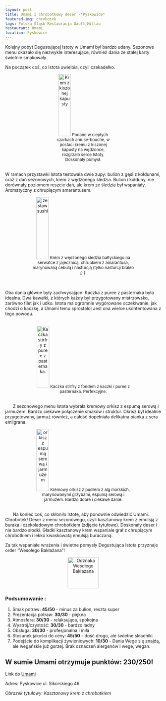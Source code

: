 ```yaml
---
layout: post
title: Umami i chrobotkowy deser -*Pyskowice*
featured-img: chrobotek
tags: Polska Śląsk Restauracja Gault_Millau
restaurant: Umami
location: Pyskowice
---
```

Kolejny pobyt Degustującej Istoty w Umami był bardzo udany.
Sezonowe menu okazało się niezwykle interesujące, również dania ze stałej karty świetnie smakowały.

Na początek coś, co Istota uwielbia, czyli czekadełko.

<center><div style="width:35%">
  <img src="{{site.url}}/assets/img/posts/krem_z_kapusty.jpg" alt="Krem z kiszonej kapusty" height="200px" width="40px" />
  <font size="2">
      Podane w ciepłych czarkach amuse-bouche, w postaci kremu z kiszonej kapusty na wędzonce, rozgrzało serce Istoty. Doskonały pomysł.
  </font>
</div></center>
<br />

W ramach przystawki Istota testowała dwie zupy: bulion z gęsi z kołdunami,
 oraz z dań sezonowych, krem z wędzonego śledzia. Bulion i kołduny, nie dorównały poziomem reszcie dań,
  ale krem ze śledzia był wspaniały. Aromatyczny z chrupiącym amarantusem.
<center><div style="width:65%">
  <img src="{{site.url}}/assets/img/posts/krem_ze_sledzia.jpg" alt="zestaw sushi" height="200px" width="40px" />

  <font size="2">
Krem z wędzonego śledzia bałtyckiego na serwatce z jajecznicą, chrupkiem z amarantusa, marynowaną cebulą i nasturcją (tylko nasturcji brakło ;) ).
  </font>
</div></center>
<br />&ensp;&ensp;&ensp;

Oba dania główne były zachwycające. Kaczka z puree z pasternaka była idealna.
Dwa kawałki, z których każdy był przygotowany mistrzowsko, zarówno filet jak i udko.
Istota ma ogromnie wygórowane oczekiwanie, jak chodzi o kaczkę, a Umami temu sprostało!
 Jest ona wielce ukontentowana z tego powodu.
<br />&ensp;&ensp;&ensp;
<center><div style="width:65%">
  <img src="{{site.url}}/assets/img/posts/kaczka_umami.jpg" alt="Kaczka stirfry z puree z pasternaka."
   height="200px" width="40px" />
  <font size="2">
  Kaczka stirfry z fondem z kaczki i puree z pasternaka. Perfekcyjne.
  </font>
</div></center>

<br />&ensp;&ensp;&ensp;
Z sezonowego menu Istota wybrała kremowy orkisz z espumą serową i jarmużem.
Bardzo ciekawe połączenie smaków i struktur. Okrisz był idealnie przygotowany, jarmuż również,
 a całość dopełniała delikatna pianka z sera emilgrana.

<center><div style="width:65%">
  <img src="{{site.url}}/assets/img/posts/orkisz.jpg" alt="orkisz z espumą serową i jarmużem" height="200px"
   width="40px" />
  <font size="2">
   Kremowy orkisz z pudrem z alg morskich, marynowanymi grzybami, espumą serową i jarmużem.
   Bardzo dobre i ciekawe danie.
  </font>
</div></center>

<br />&ensp;&ensp;&ensp;
Na koniec coś, co skłoniło Istotę, aby ponownie odwiedzić Umami.
 Chrobotek! Deser z menu sezonowego, czyli kasztanowy krem z emulsją z buraka i czekoladowym chrobotkiem
  (zdjęcie tytułowe). Doskonały deser i nie bardzo słodki. Gładki kasztanowy krem wspaniale grał z
   chrupiącym chrobotkiem i lekko kwaskowatą emulsją buraczaną.

Za tak wspaniałe wrażenia i świetne pomysły Degustująca Istota przyznaje order “Wesołego Bakłażana”!
<center><div style="width:30%">
   <img src="{{site.url}}/assets/img/posts/odznaka.gif" alt="Odznaka Wesołego Bakłażana" height="100" width="auto" />
</div></center>

### Podsumowanie :
1. Smak potraw: **45/50** - minus za bulion, reszta super
2. Prezentacja potraw: **30/30** - piękna
3. Atmosfera: **30/30** - relaksująca, spokojna
4. Wystrój/czystość: **30/30** - bardzo ładny
5. Obsługa: **30/30** - profesjonalna i miła
6. Stosunek jakości do ceny: **45/50** - dość drogo, ale świetne składniki
7. Podejście do komplikacji żywieniowych: **10/30** - Dania Wege się znajdą, ale wegańskie już gorzej. Brak oznaczeń alergenów i wege, wegan.

## W sumie Umami otrzymuje punktów: **230/250!**
Link do [Umami]

Adres: Pyskowice
ul. Sikorskiego 46

_Obrazek tytułowy: Kasztanowy krem z chrobotkiem_

[Umami]:http://www.restauracjaumami.pl/
